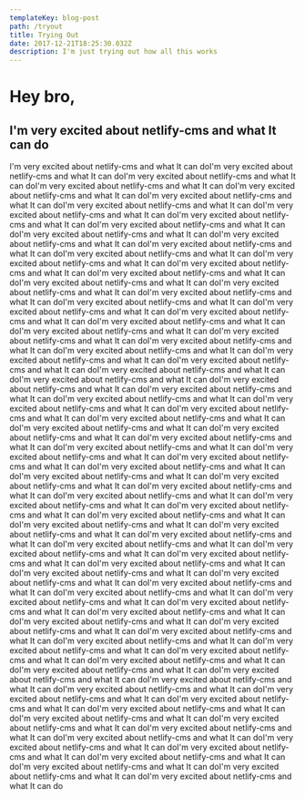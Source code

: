 ```yaml
---
templateKey: blog-post
path: /tryout
title: Trying Out
date: 2017-12-21T18:25:30.032Z
description: I'm just trying out how all this works
---
```

# Hey bro,

## I'm very excited about netlify-cms and what It can do

I'm very excited about netlify-cms and what It can doI'm very excited about netlify-cms and what It can doI'm very excited about netlify-cms and what It can doI'm very excited about netlify-cms and what It can doI'm very excited about netlify-cms and what It can doI'm very excited about netlify-cms and what It can doI'm very excited about netlify-cms and what It can doI'm very excited about netlify-cms and what It can doI'm very excited about netlify-cms and what It can doI'm very excited about netlify-cms and what It can doI'm very excited about netlify-cms and what It can doI'm very excited about netlify-cms and what It can doI'm very excited about netlify-cms and what It can doI'm very excited about netlify-cms and what It can doI'm very excited about netlify-cms and what It can doI'm very excited about netlify-cms and what It can doI'm very excited about netlify-cms and what It can doI'm very excited about netlify-cms and what It can doI'm very excited about netlify-cms and what It can doI'm very excited about netlify-cms and what It can doI'm very excited about netlify-cms and what It can doI'm very excited about netlify-cms and what It can doI'm very excited about netlify-cms and what It can doI'm very excited about netlify-cms and what It can doI'm very excited about netlify-cms and what It can doI'm very excited about netlify-cms and what It can doI'm very excited about netlify-cms and what It can doI'm very excited about netlify-cms and what It can doI'm very excited about netlify-cms and what It can doI'm very excited about netlify-cms and what It can doI'm very excited about netlify-cms and what It can doI'm very excited about netlify-cms and what It can doI'm very excited about netlify-cms and what It can doI'm very excited about netlify-cms and what It can doI'm very excited about netlify-cms and what It can doI'm very excited about netlify-cms and what It can doI'm very excited about netlify-cms and what It can doI'm very excited about netlify-cms and what It can doI'm very excited about netlify-cms and what It can doI'm very excited about netlify-cms and what It can doI'm very excited about netlify-cms and what It can doI'm very excited about netlify-cms and what It can doI'm very excited about netlify-cms and what It can doI'm very excited about netlify-cms and what It can doI'm very excited about netlify-cms and what It can doI'm very excited about netlify-cms and what It can doI'm very excited about netlify-cms and what It can doI'm very excited about netlify-cms and what It can doI'm very excited about netlify-cms and what It can doI'm very excited about netlify-cms and what It can doI'm very excited about netlify-cms and what It can doI'm very excited about netlify-cms and what It can doI'm very excited about netlify-cms and what It can doI'm very excited about netlify-cms and what It can doI'm very excited about netlify-cms and what It can doI'm very excited about netlify-cms and what It can doI'm very excited about netlify-cms and what It can doI'm very excited about netlify-cms and what It can doI'm very excited about netlify-cms and what It can doI'm very excited about netlify-cms and what It can doI'm very excited about netlify-cms and what It can doI'm very excited about netlify-cms and what It can doI'm very excited about netlify-cms and what It can doI'm very excited about netlify-cms and what It can doI'm very excited about netlify-cms and what It can doI'm very excited about netlify-cms and what It can doI'm very excited about netlify-cms and what It can doI'm very excited about netlify-cms and what It can doI'm very excited about netlify-cms and what It can doI'm very excited about netlify-cms and what It can doI'm very excited about netlify-cms and what It can doI'm very excited about netlify-cms and what It can doI'm very excited about netlify-cms and what It can doI'm very excited about netlify-cms and what It can doI'm very excited about netlify-cms and what It can doI'm very excited about netlify-cms and what It can doI'm very excited about netlify-cms and what It can doI'm very excited about netlify-cms and what It can doI'm very excited about netlify-cms and what It can doI'm very excited about netlify-cms and what It can doI'm very excited about netlify-cms and what It can doI'm very excited about netlify-cms and what It can doI'm very excited about netlify-cms and what It can doI'm very excited about netlify-cms and what It can doI'm very excited about netlify-cms and what It can doI'm very excited about netlify-cms and what It can doI'm very excited about netlify-cms and what It can doI'm very excited about netlify-cms and what It can doI'm very excited about netlify-cms and what It can doI'm very excited about netlify-cms and what It can do
